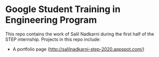 # Google Student Training in Engineering Program

This repo contains the work of Salil Nadkarni during the first half of the STEP internship.
Projects in this repo include:
- A portfolio page (http://salilnadkarni-step-2020.appspot.com/)
